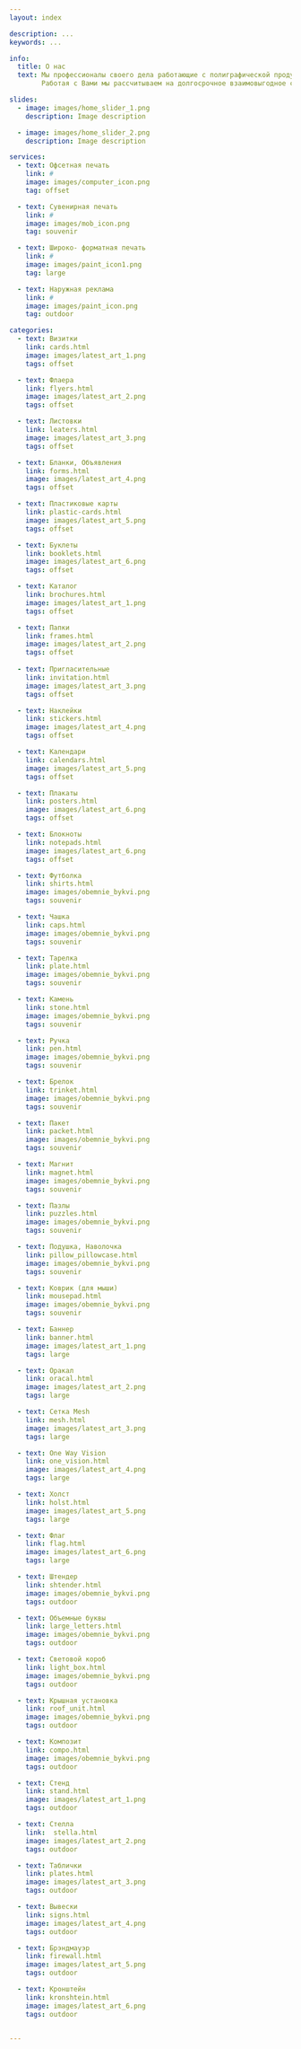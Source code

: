 ```yaml
---
layout: index

description: ...
keywords: ...

info:
  title: О нас
  text: Мы профессионалы своего дела работающие с полиграфической продукцией высшего качества, имея в своём распоряжении лучшее оборудование способное решить самые сложные задачи в кротчайшие сроки.
        Работая с Вами мы рассчитываем на долгосрочное взаимовыгодное сотрудничество, поэтому готовы предоставлять лояльные цены, большие скидки и всевозможные бонусы.

slides:
  - image: images/home_slider_1.png
    description: Image description

  - image: images/home_slider_2.png
    description: Image description

services:
  - text: Офсетная печать
    link: #
    image: images/computer_icon.png
    tag: offset

  - text: Сувенирная печать
    link: #
    image: images/mob_icon.png
    tag: souvenir

  - text: Широко- форматная печать
    link: #
    image: images/paint_icon1.png
    tag: large

  - text: Наружная реклама
    link: #
    image: images/paint_icon.png
    tag: outdoor

categories:
  - text: Визитки
    link: cards.html
    image: images/latest_art_1.png
    tags: offset

  - text: Флаера
    link: flyers.html
    image: images/latest_art_2.png
    tags: offset

  - text: Листовки
    link: leaters.html
    image: images/latest_art_3.png
    tags: offset

  - text: Бланки, Объявления
    link: forms.html
    image: images/latest_art_4.png
    tags: offset

  - text: Пластиковые карты
    link: plastic-cards.html
    image: images/latest_art_5.png
    tags: offset

  - text: Буклеты
    link: booklets.html
    image: images/latest_art_6.png
    tags: offset

  - text: Каталог
    link: brochures.html
    image: images/latest_art_1.png
    tags: offset

  - text: Папки
    link: frames.html
    image: images/latest_art_2.png
    tags: offset
  
  - text: Пригласительные
    link: invitation.html
    image: images/latest_art_3.png
    tags: offset

  - text: Наклейки
    link: stickers.html
    image: images/latest_art_4.png
    tags: offset 

  - text: Календари
    link: calendars.html
    image: images/latest_art_5.png
    tags: offset

  - text: Плакаты
    link: posters.html
    image: images/latest_art_6.png
    tags: offset

  - text: Блокноты
    link: notepads.html
    image: images/latest_art_6.png
    tags: offset

  - text: Футболка
    link: shirts.html
    image: images/obemnie_bykvi.png
    tags: souvenir

  - text: Чашка
    link: caps.html
    image: images/obemnie_bykvi.png
    tags: souvenir

  - text: Тарелка
    link: plate.html
    image: images/obemnie_bykvi.png
    tags: souvenir

  - text: Камень
    link: stone.html
    image: images/obemnie_bykvi.png
    tags: souvenir

  - text: Ручка
    link: pen.html
    image: images/obemnie_bykvi.png
    tags: souvenir

  - text: Брелок
    link: trinket.html
    image: images/obemnie_bykvi.png
    tags: souvenir

  - text: Пакет
    link: packet.html
    image: images/obemnie_bykvi.png
    tags: souvenir

  - text: Магнит
    link: magnet.html
    image: images/obemnie_bykvi.png
    tags: souvenir

  - text: Пазлы
    link: puzzles.html
    image: images/obemnie_bykvi.png
    tags: souvenir

  - text: Подушка, Наволочка
    link: pillow_pillowcase.html
    image: images/obemnie_bykvi.png
    tags: souvenir

  - text: Коврик (для мыши)
    link: mousepad.html
    image: images/obemnie_bykvi.png
    tags: souvenir

  - text: Баннер
    link: banner.html
    image: images/latest_art_1.png
    tags: large

  - text: Оракал
    link: oracal.html
    image: images/latest_art_2.png
    tags: large

  - text: Сетка Mesh
    link: mesh.html
    image: images/latest_art_3.png
    tags: large

  - text: One Way Vision
    link: one_vision.html
    image: images/latest_art_4.png
    tags: large

  - text: Холст
    link: holst.html
    image: images/latest_art_5.png
    tags: large

  - text: Флаг
    link: flag.html
    image: images/latest_art_6.png
    tags: large

  - text: Штендер
    link: shtender.html
    image: images/obemnie_bykvi.png
    tags: outdoor

  - text: Объемные буквы
    link: large_letters.html
    image: images/obemnie_bykvi.png
    tags: outdoor

  - text: Световой короб
    link: light_box.html
    image: images/obemnie_bykvi.png
    tags: outdoor

  - text: Крышная установка
    link: roof_unit.html
    image: images/obemnie_bykvi.png
    tags: outdoor

  - text: Композит
    link: compo.html
    image: images/obemnie_bykvi.png
    tags: outdoor

  - text: Стенд
    link: stand.html
    image: images/latest_art_1.png
    tags: outdoor

  - text: Стелла
    link:  stella.html
    image: images/latest_art_2.png
    tags: outdoor

  - text: Таблички
    link: plates.html
    image: images/latest_art_3.png
    tags: outdoor

  - text: Вывески
    link: signs.html
    image: images/latest_art_4.png
    tags: outdoor

  - text: Брэндмауэр
    link: firewall.html
    image: images/latest_art_5.png
    tags: outdoor

  - text: Кронштейн
    link: kronshtein.html
    image: images/latest_art_6.png
    tags: outdoor


---
```

